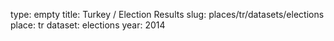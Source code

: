 type: empty
title: Turkey / Election Results
slug: places/tr/datasets/elections
place: tr
dataset: elections
year: 2014
